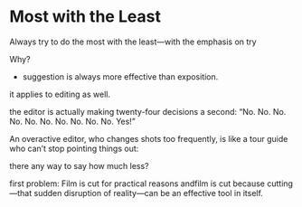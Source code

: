 # Most with the Least

Always try to do the most with the least—with the emphasis on try

Why?

- suggestion is always more effective than exposition.

it applies to editing as well.

the editor is actually making twenty-four decisions a second: “No. No. No. No. No. No. No. No. No. No. Yes!”

An overactive editor, who changes shots too frequently, is like a tour guide who can’t stop pointing things out:



there any way to say how much less?

first problem: Film is cut for practical reasons andfilm is cut because cutting—that sudden disruption of reality—can be an effective tool in itself.